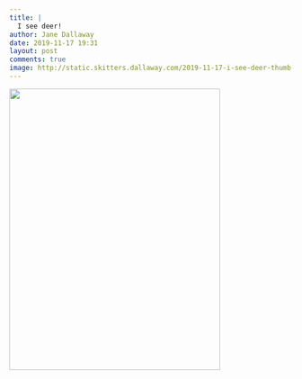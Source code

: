 ```yaml
---
title: |
  I see deer!
author: Jane Dallaway
date: 2019-11-17 19:31
layout: post
comments: true
image: http://static.skitters.dallaway.com/2019-11-17-i-see-deer-thumb-1-IMG-7817.JPG
---
```


<div>
        <a href="http://static.skitters.dallaway.com/2019-11-17-i-see-deer-fullsize-1-IMG-7817.JPG">
          <img src="http://static.skitters.dallaway.com/2019-11-17-i-see-deer-thumb-1-IMG-7817.JPG" width="375" height="500"/>
        </a>
      </div>


  
      